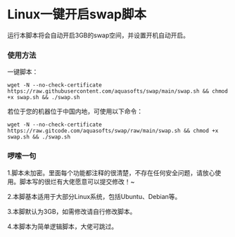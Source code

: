 <h1>Linux一键开启swap脚本</h1>
运行本脚本将会自动开启3GB的swap空间，并设置开机自动开启。

### 使用方法
一键脚本：

`wget -N --no-check-certificate https://raw.githubusercontent.com/aquasofts/swap/main/swap.sh && chmod +x swap.sh && ./swap.sh`


若位于您的机器位于中国内地，可使用以下命令：

`wget -N --no-check-certificate https://raw.gitcode.com/aquasofts/swap/raw/main/swap.sh && chmod +x swap.sh && ./swap.sh`

### 啰嗦一句
1.脚本未加密。里面每个功能都注释的很清楚，不存在任何安全问题，请放心使用。脚本写的很烂有大佬愿意可以提交修改！~

2.本脚基本适用于大部分Linux系统，包括Ubuntu、Debian等。

3.本脚默认为3GB，如需修改请自行修改脚本。

4.本脚本为简单逻辑脚本，大佬可跳过。
